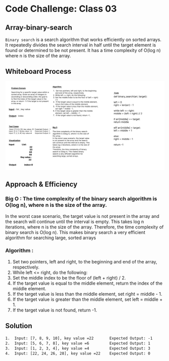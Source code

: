 # Code Challenge: Class 03
## Array-binary-search
`Binary search` is a search algorithm that works efficiently on sorted arrays. It repeatedly divides the search interval in half until the target element is found or determined to be not present. It has a time complexity of O(log n) where n is the size of the array.

## Whiteboard Process
![cc](./whiteborad.png)


## Approach & Efficiency
### Big O : The time complexity of the binary search algorithm is O(log n), where n is the size of the array.
In the worst case scenario, the target value is not present in the array and the search will continue until the interval is empty. This takes log n iterations, where n is the size of the array.
Therefore, the time complexity of binary search is O(log n). This makes binary search a very efficient algorithm for searching large, sorted arrays


### Algorithm :
1.	Set two pointers, left and right, to the beginning and end of the array, respectively.
2.	While left <= right, do the following:
3.	Set the middle index to be the floor of (left + right) / 2.
4.	If the target value is equal to the middle element, return the index of the middle element.
5.	If the target value is less than the middle element, set right = middle - 1.
6.	If the target value is greater than the middle element, set left = middle + 1.
7.	If the target value is not found, return -1.


## Solution


	1.	Input: [7, 8, 9, 10], key value =22       Expected Output: -1
    2.	Input: [5, 6, 7, 8], key value =6         Expected Output: 1
    3.	Input: [1, 2, 3, 4], key value =4         Expected Output: 3
    4.	Input: [22, 24, 26, 28], key value =22    Expected Output: 0
